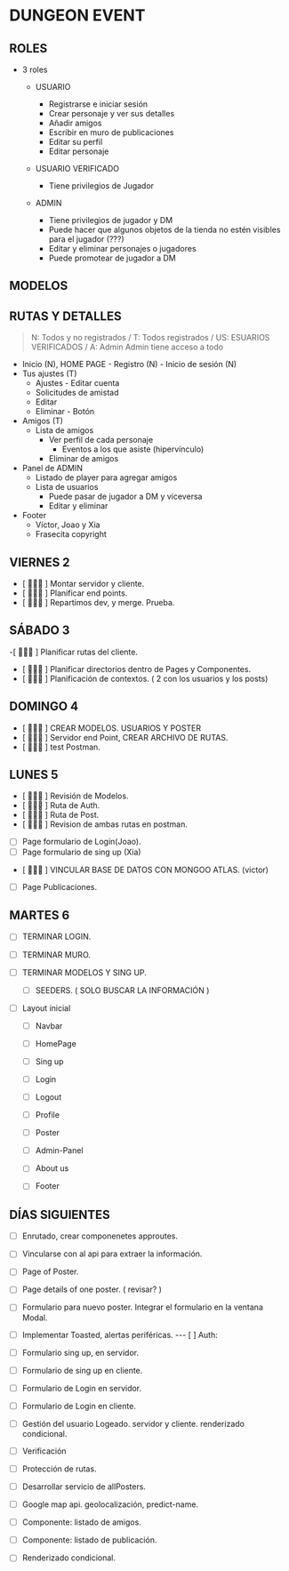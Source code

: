 # DUNGEON EVENT

## ROLES

- 3 roles

  - USUARIO

    - Registrarse e iniciar sesión
    - Crear personaje y ver sus detalles
    - Añadir amigos
    - Escribir en muro de publicaciones
    - Editar su perfil
    - Editar personaje

  - USUARIO VERIFICADO

    - Tiene privilegios de Jugador

  - ADMIN

    - Tiene privilegios de jugador y DM
    - Puede hacer que algunos objetos de la tienda no estén visibles para el jugador (???)
    - Editar y eliminar personajes o jugadores
    - Puede promotear de jugador a DM



 ## MODELOS

## RUTAS Y DETALLES

> N: Todos y no registrados / T: Todos registrados / US: ESUARIOS VERIFICADOS / A: Admin
> Admin tiene acceso a todo

- Inicio (N), HOME PAGE - Registro (N) - Inicio de sesión (N)
- Tus ajustes (T)
  - Ajustes - Editar cuenta
  - Solicitudes de amistad
  - Editar
  - Eliminar - Botón
- Amigos (T)
  - Lista de amigos
    - Ver perfil de cada personaje
      - Eventos a los que asiste (hipervínculo)
    - Eliminar de amigos
- Panel de ADMIN
  - Listado de player para agregar amigos
  - Lista de usuarios
    - Puede pasar de jugador a DM y viceversa
    - Editar y eliminar
- Footer
  - Víctor, Joao y Xia
  - Frasecita copyright

## VIERNES 2
- [ 🧙🏽‍♂️ ] Montar servidor y cliente.
- [ 🧙🏽‍♂️ ] Planificar end points.
- [ 🧙🏽‍♂️ ] Repartimos dev, y merge. Prueba.


## SÁBADO 3

  -[ 🧙🏽‍♂️ ] Planificar rutas del cliente.
  - [ 🧙🏽‍♂️ ] Planificar directorios dentro de Pages y Componentes.
  - [ 🧙🏽‍♂️ ] Planificación de contextos. ( 2 con los usuarios y los posts)

## DOMINGO 4
  - [ 🧙🏽‍♂️ ] CREAR MODELOS. USUARIOS Y POSTER 
  - [ 🧙🏽‍♂️ ] Servidor end Point, CREAR ARCHIVO DE RUTAS. 
  - [ 🧙🏽‍♂️ ] test Postman.


  ## LUNES 5
- [ 🧙🏽‍♂️ ] Revisión de Modelos.
- [ 🧙🏽‍♂️ ] Ruta de Auth.
- [ 🧙🏽‍♂️ ] Ruta de Post.
- [ 🧙🏽‍♂️ ] Revision de ambas rutas en postman.
- [ ] Page formulario de Login(Joao).
- [ ] Page formulario de sing up (Xia)
- [ 🧙🏽‍♂️ ] VINCULAR BASE DE DATOS CON MONGOO ATLAS. (victor)
- [ ] Page Publicaciones.

## MARTES 6
- [ ] TERMINAR LOGIN.
- [ ] TERMINAR MURO.
- [ ] TERMINAR MODELOS Y SING UP.




  - [  ] SEEDERS. ( SOLO BUSCAR LA INFORMACIÓN )
- [  ] Layout inicial
  - [  ] Navbar
  - [  ] HomePage 
  - [  ] Sing up 
  - [  ] Login 
  - [  ] Logout 
  - [  ] Profile
  - [  ] Poster
  - [  ] Admin-Panel
  - [  ] About us
  - [  ] Footer


## DÍAS SIGUIENTES

- [ ] Enrutado, crear componenetes approutes.
- [ ] Vincularse con al api para extraer la información.
- [ ] Page of Poster.
- [ ] Page details of one poster. ( revisar? )
- [ ] Formulario para nuevo poster. Integrar el formulario en la ventana Modal.
- [ ] Implementar Toasted, alertas periféricas.
--- [ ] Auth:
- [ ] Formulario sing up, en servidor.
- [ ] Formulario de sing up en cliente.
- [ ] Formulario de Login en servidor.
- [ ] Formulario de Login en cliente.
- [ ] Gestión del usuario Logeado. servidor y cliente. renderizado condicional.
- [ ] Verificación
- [ ] Protección de rutas.



- [ ] Desarrollar servicio de allPosters.
- [ ] Google map api. geolocalización, predict-name.
- [ ] Componente: listado de amigos.
- [ ] Componente: listado de publicación.
- [ ] Renderizado condicional.





